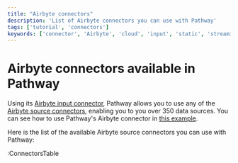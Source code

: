 ```yaml
---
title: "Airbyte connectors"
description: 'List of Airbyte connectors you can use with Pathway'
tags: ['tutorial', 'connectors']
keywords: ['connector', 'Airbyte', 'cloud', 'input', 'static', 'streaming']
---
```



# Airbyte connectors available in Pathway

Using its [Airbyte input connector](/developers/api-docs/pathway-io/airbyte), Pathway allows you to use any of the [Airbyte source connectors](https://connectors.airbyte.com/files/generated_reports/connector_registry_report.html), enabling you to you over 350 data sources. You can see how to use Pathway's Airbyte connector in [this example](/developers/templates/delta_lake_etl).

Here is the list of the available Airbyte source connectors you can use with Pathway:

:ConnectorsTable
